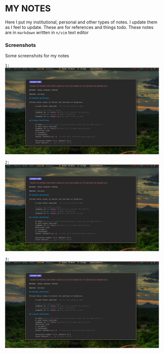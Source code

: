 # MY NOTES

Here I put my institutional, personal and other types of notes. I update them as I feel to update. These are for references and things todo. These notes are in `markdown` written in `n/vim` text editor

### Screenshots

Some screenshots for my notes

`1:`
![first](sshots/vimwiki3.png)

`2:`
![first](sshots/vimwiki3.png)

`3:`
![first](sshots/vimwiki3.png)
